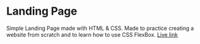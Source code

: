 # Landing Page
Simple Landing Page made with HTML & CSS.
Made to practice creating a website from scratch and to learn how to use CSS FlexBox.
[Live link](https://nabilhadi.github.io/landing-page/)
